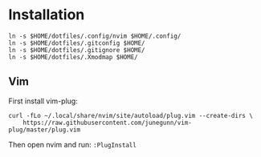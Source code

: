 # Installation

```
ln -s $HOME/dotfiles/.config/nvim $HOME/.config/
ln -s $HOME/dotfiles/.gitconfig $HOME/
ln -s $HOME/dotfiles/.gitignore $HOME/
ln -s $HOME/dotfiles/.Xmodmap $HOME/
```

## Vim

First install vim-plug:

```
curl -fLo ~/.local/share/nvim/site/autoload/plug.vim --create-dirs \
    https://raw.githubusercontent.com/junegunn/vim-plug/master/plug.vim
```

Then open nvim and run: `:PlugInstall`
